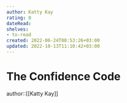 ```yaml
---
author: Katty Kay
rating: 0
dateRead: 
shelves: 
- to-read
created: 2022-06-24T08:53:26+03:00
updated: 2022-10-13T11:10:42+03:00
---
```

# The Confidence Code

author::[[Katty Kay]]